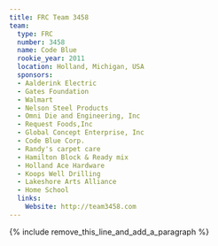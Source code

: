 ```yaml
---
title: FRC Team 3458
team:
  type: FRC
  number: 3458
  name: Code Blue
  rookie_year: 2011
  location: Holland, Michigan, USA
  sponsors:
  - Aalderink Electric
  - Gates Foundation
  - Walmart
  - Nelson Steel Products
  - Omni Die and Engineering, Inc
  - Request Foods,Inc
  - Global Concept Enterprise, Inc
  - Code Blue Corp.
  - Randy's carpet care
  - Hamilton Block & Ready mix
  - Holland Ace Hardware
  - Koops Well Drilling
  - Lakeshore Arts Alliance
  - Home School
  links:
    Website: http://team3458.com
---
```


{% include remove_this_line_and_add_a_paragraph %}